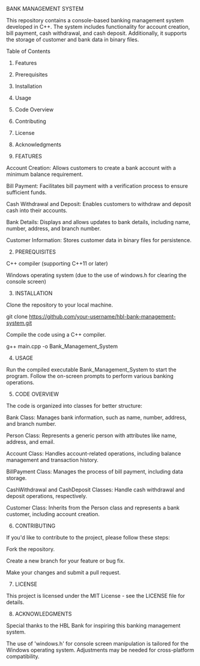BANK MANAGEMENT SYSTEM

This repository contains a console-based banking management system developed in C++. The system includes functionality for account creation, bill payment, cash withdrawal, and cash deposit. Additionally, it supports the storage of customer and bank data in binary files.

Table of Contents


1. Features

2. Prerequisites

3. Installation

4. Usage

5. Code Overview

6. Contributing

7. License

8. Acknowledgments




1. FEATURES

   

Account Creation: Allows customers to create a bank account with a minimum balance requirement.

Bill Payment: Facilitates bill payment with a verification process to ensure sufficient funds.

Cash Withdrawal and Deposit: Enables customers to withdraw and deposit cash into their accounts.

Bank Details: Displays and allows updates to bank details, including name, number, address, and branch number.

Customer Information: Stores customer data in binary files for persistence.




2. PREREQUISITES

   

C++ compiler (supporting C++11 or later)

Windows operating system (due to the use of windows.h for clearing the console screen)




3. INSTALLATION



Clone the repository to your local machine.

git clone https://github.com/your-username/hbl-bank-management-system.git

Compile the code using a C++ compiler.

g++ main.cpp -o Bank_Management_System




4. USAGE



Run the compiled executable Bank_Management_System to start the program. Follow the on-screen prompts to perform various banking operations.




5. CODE OVERVIEW



The code is organized into classes for better structure:

Bank Class: Manages bank information, such as name, number, address, and branch number.

Person Class: Represents a generic person with attributes like name, address, and email.

Account Class: Handles account-related operations, including balance management and transaction history.

BillPayment Class: Manages the process of bill payment, including data storage.

CashWithdrawal and CashDeposit Classes: Handle cash withdrawal and deposit operations, respectively.

Customer Class: Inherits from the Person class and represents a bank customer, including account creation.




6. CONTRIBUTING



If you'd like to contribute to the project, please follow these steps:

Fork the repository.

Create a new branch for your feature or bug fix.

Make your changes and submit a pull request.




7. LICENSE



This project is licensed under the MIT License - see the LICENSE file for details.




8. ACKNOWLEDGMENTS



Special thanks to the HBL Bank for inspiring this banking management system.

The use of 'windows.h' for console screen manipulation is tailored for the Windows operating system. Adjustments may be needed for cross-platform compatibility.
